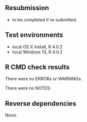 ## Resubmission
   - to be completed if re-submitted.

## Test environments
* local OS X install, R 4.0.2
* local Windoze 10,   R 4.0.2

## R CMD check results
There were no ERRORs or WARNINGs. 

There were no  NOTES:

## Reverse dependencies
None.